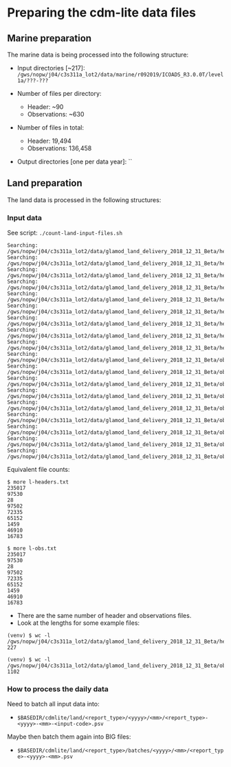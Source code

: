 # Preparing the cdm-lite data files

## Marine preparation

The marine data is being processed into the following structure:

 - Input directories [~217]:
   `/gws/nopw/j04/c3s311a_lot2/data/marine/r092019/ICOADS_R3.0.0T/level1a/???-???`
 - Number of files per directory:
   - Header:          ~90 
   - Observations:   ~630 
 - Number of files in total:
   - Header:        19,494
   - Observations: 136,458

 - Output directories [one per data year]:
   ``

## Land preparation

The land data is processed in the following structures:

### Input data

See script: `./count-land-input-files.sh`

```
Searching: /gws/nopw/j04/c3s311a_lot2/data/glamod_land_delivery_2018_12_31_Beta/header_table
Searching: /gws/nopw/j04/c3s311a_lot2/data/glamod_land_delivery_2018_12_31_Beta/header_table/daily
Searching: /gws/nopw/j04/c3s311a_lot2/data/glamod_land_delivery_2018_12_31_Beta/header_table/daily/T1
Searching: /gws/nopw/j04/c3s311a_lot2/data/glamod_land_delivery_2018_12_31_Beta/header_table/daily/T3_protect
Searching: /gws/nopw/j04/c3s311a_lot2/data/glamod_land_delivery_2018_12_31_Beta/header_table/monthly
Searching: /gws/nopw/j04/c3s311a_lot2/data/glamod_land_delivery_2018_12_31_Beta/header_table/sub_daily
Searching: /gws/nopw/j04/c3s311a_lot2/data/glamod_land_delivery_2018_12_31_Beta/header_table/sub_daily/AFWA_protect
Searching: /gws/nopw/j04/c3s311a_lot2/data/glamod_land_delivery_2018_12_31_Beta/header_table/sub_daily/ICAO_protect
Searching: /gws/nopw/j04/c3s311a_lot2/data/glamod_land_delivery_2018_12_31_Beta/header_table/sub_daily/WMO_protect
Searching: /gws/nopw/j04/c3s311a_lot2/data/glamod_land_delivery_2018_12_31_Beta/observations_table
Searching: /gws/nopw/j04/c3s311a_lot2/data/glamod_land_delivery_2018_12_31_Beta/observations_table/daily
Searching: /gws/nopw/j04/c3s311a_lot2/data/glamod_land_delivery_2018_12_31_Beta/observations_table/daily/T1
Searching: /gws/nopw/j04/c3s311a_lot2/data/glamod_land_delivery_2018_12_31_Beta/observations_table/daily/T3_protect
Searching: /gws/nopw/j04/c3s311a_lot2/data/glamod_land_delivery_2018_12_31_Beta/observations_table/monthly
Searching: /gws/nopw/j04/c3s311a_lot2/data/glamod_land_delivery_2018_12_31_Beta/observations_table/sub_daily
Searching: /gws/nopw/j04/c3s311a_lot2/data/glamod_land_delivery_2018_12_31_Beta/observations_table/sub_daily/AFWA_protect
Searching: /gws/nopw/j04/c3s311a_lot2/data/glamod_land_delivery_2018_12_31_Beta/observations_table/sub_daily/ICAO_protect
Searching: /gws/nopw/j04/c3s311a_lot2/data/glamod_land_delivery_2018_12_31_Beta/observations_table/sub_daily/WMO_protect
```

Equivalent file counts:

```
$ more l-headers.txt
235017
97530
28
97502
72335
65152
1459
46910
16783

$ more l-obs.txt
235017
97530
28
97502
72335
65152
1459
46910
16783
```

 - There are the same number of header and observations files.
 - Look at the lengths for some example files:
 
 ```
(venv) $ wc -l /gws/nopw/j04/c3s311a_lot2/data/glamod_land_delivery_2018_12_31_Beta/header_table/daily/T3_protect/header_table_BETA_ACW00011604_1.psv
227 

(venv) $ wc -l /gws/nopw/j04/c3s311a_lot2/data/glamod_land_delivery_2018_12_31_Beta/observations_table/daily/T3_protect/observation_table_BETA_ACW00011604_1.psv
1102 
```

### How to process the daily data

Need to batch all input data into:
  - `$BASEDIR/cdmlite/land/<report_type>/<yyyy>/<mm>/<report_type>-<yyyy>-<mm>-<input-code>.psv`

Maybe then batch them again into BIG files:
 -  `$BASEDIR/cdmlite/land/<report_type>/batches/<yyyy>/<mm>/<report_type>-<yyyy>-<mm>.psv`


